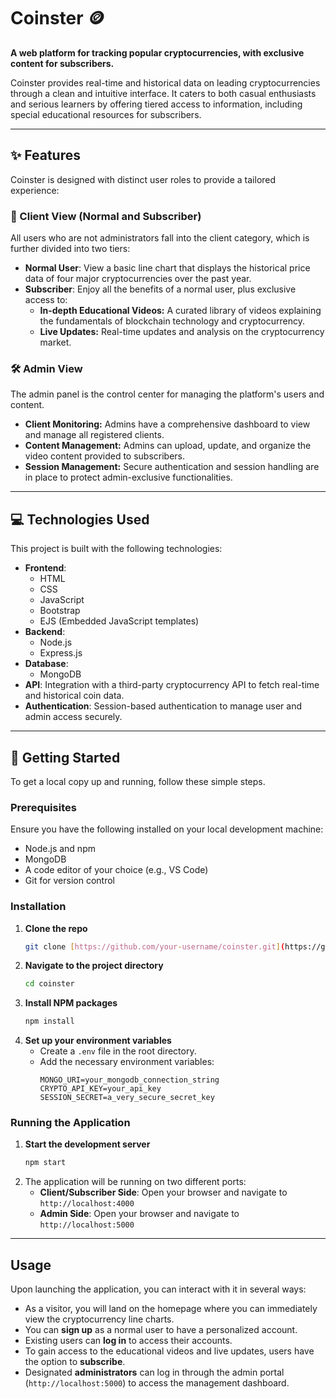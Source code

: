 # Coinster 🪙

**A web platform for tracking popular cryptocurrencies, with exclusive content for subscribers.**

Coinster provides real-time and historical data on leading cryptocurrencies through a clean and intuitive interface. It caters to both casual enthusiasts and serious learners by offering tiered access to information, including special educational resources for subscribers.

***

## ✨ Features

Coinster is designed with distinct user roles to provide a tailored experience:

### 👤 Client View (Normal and Subscriber)

All users who are not administrators fall into the client category, which is further divided into two tiers:

* **Normal User**: View a basic line chart that displays the historical price data of four major cryptocurrencies over the past year.
* **Subscriber**: Enjoy all the benefits of a normal user, plus exclusive access to:
    * **In-depth Educational Videos:** A curated library of videos explaining the fundamentals of blockchain technology and cryptocurrency.
    * **Live Updates:** Real-time updates and analysis on the cryptocurrency market.

### 🛠️ Admin View

The admin panel is the control center for managing the platform's users and content.

* **Client Monitoring:** Admins have a comprehensive dashboard to view and manage all registered clients.
* **Content Management:** Admins can upload, update, and organize the video content provided to subscribers.
* **Session Management:** Secure authentication and session handling are in place to protect admin-exclusive functionalities.

***

## 💻 Technologies Used

This project is built with the following technologies:

* **Frontend**:
    * HTML
    * CSS
    * JavaScript
    * Bootstrap
    * EJS (Embedded JavaScript templates)
* **Backend**:
    * Node.js
    * Express.js
* **Database**:
    * MongoDB
* **API**: Integration with a third-party cryptocurrency API to fetch real-time and historical coin data.
* **Authentication**: Session-based authentication to manage user and admin access securely.

***

## 🚀 Getting Started

To get a local copy up and running, follow these simple steps.

### Prerequisites

Ensure you have the following installed on your local development machine:
* Node.js and npm
* MongoDB
* A code editor of your choice (e.g., VS Code)
* Git for version control

### Installation

1.  **Clone the repo**
    ```sh
    git clone [https://github.com/your-username/coinster.git](https://github.com/your-username/coinster.git)
    ```
2.  **Navigate to the project directory**
    ```sh
    cd coinster
    ```
3.  **Install NPM packages**
    ```sh
    npm install
    ```
4.  **Set up your environment variables**
    * Create a `.env` file in the root directory.
    * Add the necessary environment variables:
        ```
        MONGO_URI=your_mongodb_connection_string
        CRYPTO_API_KEY=your_api_key
        SESSION_SECRET=a_very_secure_secret_key
        ```

### Running the Application

1.  **Start the development server**
    ```sh
    npm start
    ```
2.  The application will be running on two different ports:
    * **Client/Subscriber Side**: Open your browser and navigate to `http://localhost:4000`
    * **Admin Side**: Open your browser and navigate to `http://localhost:5000`

***

## Usage

Upon launching the application, you can interact with it in several ways:

* As a visitor, you will land on the homepage where you can immediately view the cryptocurrency line charts.
* You can **sign up** as a normal user to have a personalized account.
* Existing users can **log in** to access their accounts.
* To gain access to the educational videos and live updates, users have the option to **subscribe**.
* Designated **administrators** can log in through the admin portal (`http://localhost:5000`) to access the management dashboard.

